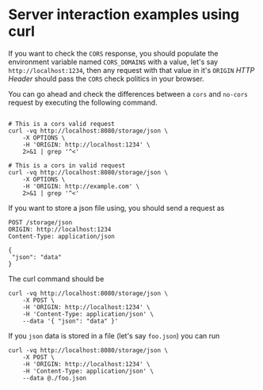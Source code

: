 # Server interaction examples using curl

If you want to check the `CORS` response, you should populate the environment variable named `CORS_DOMAINS` with a value, let's say `http://localhost:1234`, then any request with that value in it's `ORIGIN` _HTTP Header_ should pass the `CORS` check politics in your browser.

You can go ahead and check the differences between a `cors` and `no-cors` request by executing the following command.

```

# This is a cors valid request
curl -vq http://localhost:8080/storage/json \
    -X OPTIONS \
    -H 'ORIGIN: http://localhost:1234' \
    2>&1 | grep '^<'

# This is a cors in valid request
curl -vq http://localhost:8080/storage/json \
    -X OPTIONS \
    -H 'ORIGIN: http://example.com' \
    2>&1 | grep '^<'
```


If you want to store a json file using, you should send a request as

```
POST /storage/json
ORIGIN: http://localhost:1234
Content-Type: application/json

{
 "json": "data"
}
```

The curl command should be 

```
curl -vq http://localhost:8080/storage/json \
    -X POST \
    -H 'ORIGIN: http://localhost:1234' \
    -H 'Content-Type: application/json' \
    --data '{ "json": "data" }'
```

If you `json` data is stored in a file (let's say `foo.json`) you can run


```
curl -vq http://localhost:8080/storage/json \
    -X POST \
    -H 'ORIGIN: http://localhost:1234' \
    -H 'Content-Type: application/json' \
    --data @./foo.json
```
